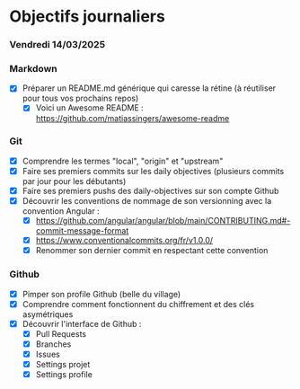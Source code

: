 # Objectifs journaliers

### Vendredi 14/03/2025

### Markdown

- [x] Préparer un README.md générique qui caresse la rétine (à réutiliser pour tous vos prochains repos)
    - [x] Voici un Awesome README : https://github.com/matiassingers/awesome-readme

### Git

- [x] Comprendre les termes "local", "origin" et "upstream"
- [x] Faire ses premiers commits sur les daily objectives (plusieurs commits par jour pour les débutants)
- [x] Faire ses premiers pushs des daily-objectives sur son compte Github
- [x] Découvrir les conventions de nommage de son versionning avec la convention Angular :
  - [x] https://github.com/angular/angular/blob/main/CONTRIBUTING.md#-commit-message-format
  - [x] https://www.conventionalcommits.org/fr/v1.0.0/
  - [x] Renommer son dernier commit en respectant cette convention

### Github

- [x] Pimper son profile Github (belle du village)
- [x] Comprendre comment fonctionnent du chiffrement et des clés asymétriques
- [x] Découvrir l'interface de Github :
    - [x] Pull Requests
    - [x] Branches
    - [x] Issues
    - [x] Settings projet
    - [x] Settings profile
